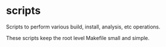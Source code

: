 # scripts

Scripts to perform various build, install, analysis, etc operations.

These scripts keep the root level Makefile small and simple.
